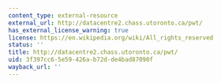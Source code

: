 ```yaml
---
content_type: external-resource
external_url: http://datacentre2.chass.utoronto.ca/pwt/
has_external_license_warning: true
license: https://en.wikipedia.org/wiki/All_rights_reserved
status: ''
title: http://datacentre2.chass.utoronto.ca/pwt/
uid: 3f397cc6-5e59-426a-b72d-de4bad87090f
wayback_url: ''
---
```


